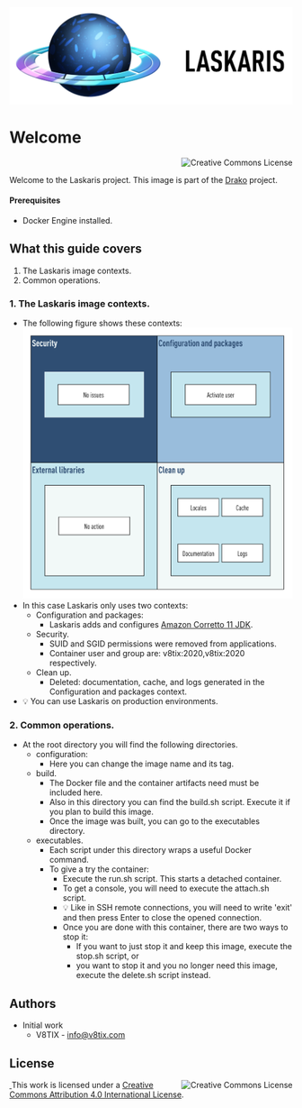 ![Laskaris image](./resources/laskaris-title.png)

# Welcome

<a rel="license" href="http://creativecommons.org/licenses/by/4.0/"><img alt="Creative Commons License" style="display: block; border-width:0; float: right" align="left" src="https://i.creativecommons.org/l/by/4.0/88x31.png"/></a><br/>

Welcome to the Laskaris project. This image is part of the [Drako](https://github.com/v8tix/drako) project.

#### Prerequisites
* Docker Engine installed.

## What this guide covers
1. The Laskaris image contexts.
2. Common operations.
### 1. The Laskaris image contexts.
* The following figure shows these contexts:
![laskaris image](resources/laskaris-contexts.png)
* In this case Laskaris only uses two contexts: 
  * Configuration and packages: 
    * Laskaris adds and configures [Amazon Corretto 11 JDK](https://docs.aws.amazon.com/corretto/latest/corretto-11-ug/downloads-list.html).  
  * Security. 
    * SUID and SGID permissions were removed from applications.
    * Container user and group are: v8tix:2020,v8tix:2020 respectively.
  * Clean up.
    * Deleted: documentation, cache, and logs generated in the Configuration and packages context.
* :bulb: You can use Laskaris on production environments.    
### 2. Common operations.
* At the root directory you will find the following directories.
  * configuration:
    * Here you can change the image name and its tag. 
  * build.
    * The Docker file and the container artifacts need must be included here.
    * Also in this directory you can find the build.sh script. Execute it if you plan to build this image. 
    * Once the image was built, you can go to the executables directory.
  * executables.
    * Each script under this directory wraps a useful Docker command.
    * To give a try the container:
      * Execute the run.sh script. This starts a detached container.
      * To get a console, you will need to execute the attach.sh script.
      * :bulb: Like in SSH remote connections, you will need to write 'exit' and then press Enter to close the opened connection.
      * Once you are done with this container, there are two ways to stop it:
        * If you want to just stop it and keep this image, execute the stop.sh script, or         
        * you want to stop it and you no longer need this image, execute the delete.sh script instead.
## Authors
* Initial work
  * V8TIX - info@v8tix.com   
## License  
<a rel="license" href="http://creativecommons.org/licenses/by/4.0/"><img alt="Creative Commons License" style="display: block; border-width:0; float: right" align="left" src="https://i.creativecommons.org/l/by/4.0/88x31.png"/>&nbsp;</a>This work is licensed under a [Creative Commons Attribution 4.0 International License](http://creativecommons.org/licenses/by/4.0/).  
  













 